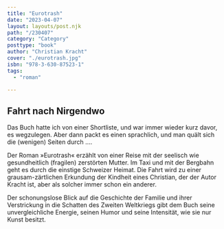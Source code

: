 ```yaml
---
title: "Eurotrash"
date: "2023-04-07"
layout: layouts/post.njk
path: "/230407"
category: "Category"
posttype: "book"
author: "Christian Kracht"
cover: "./eurotrash.jpg"
isbn: "978-3-630-87523-1"
tags:
  - "roman"

---
```

## Fahrt nach Nirgendwo

Das Buch hatte ich von einer Shortliste, und war immer wieder kurz davor, es wegzulegen. Aber dann packt es einen sprachlich, und man quält sich die (wenigen) Seiten durch ....

Der Roman »Eurotrash« erzählt von einer Reise mit der seelisch wie gesundheitlich (fragilen) zerstörten Mutter. Im Taxi und mit der Bergbahn geht es durch die einstige Schweizer Heimat. Die Fahrt wird zu einer grausam-zärtlichen Erkundung der Kindheit eines Christian, der der Autor Kracht ist, aber als solcher immer schon ein anderer.

Der schonungslose Blick auf die Geschichte der Familie und ihrer Verstrickung in die Schatten des Zweiten Weltkriegs gibt dem Buch seine unvergleichliche Energie, seinen Humor und seine Intensität, wie sie nur Kunst besitzt.
